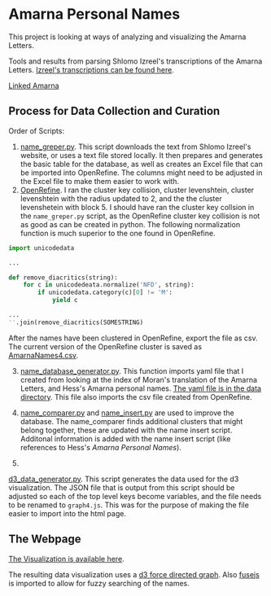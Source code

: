 # Amarna Personal Names

This project is looking at ways of analyzing and visualizing the Amarna
Letters.

 
Tools and results from parsing Shlomo Izreel's transcriptions of the Amarna
Letters. [Izreel's transcriptions can be found
here](https://www.tau.ac.il/humanities/semitic/amarna.html). 


[Linked Amarna](site/index.html)


## Process for Data Collection and Curation

Order of Scripts:
1. [name_greper.py](https://github.com/e2dubba/linked-amarna/blob/master/scripts/name_greper.py). This script downloads the text
   from Shlomo Izreel's website, or uses a text file stored locally. It then
prepares and generates the basic table for the database, as well as creates an
Excel file that can be imported into OpenRefine. The columns might need to be
adjusted in the Excel file to make them easier to work with.
2. [OpenRefine](https://openrefine.org/). I ran the cluster key collision,
   cluster levenshtein, cluster levenshtein with the radius updated to 2, and
the the cluster levenshetein with block 5.  I should have ran the cluster key
collsion in the `name_greper.py` script, as the OpenRefine cluster key
collision is not as good as can be created in python. The following
normalization function is much superior to the one found in OpenRefine. 

```python
import unicodedata 

...

def remove_diacritics(string):
    for c in unicodedeata.normalize('NFD', string):
        if unicodedata.category(c)[0] != 'M':
            yield c 

...
''.join(remove_diacritics(SOMESTRING)
```

After the names have been clustered in OpenRefine, export the file as csv. The
current version of the OpenRefine cluster is saved as
[AmarnaNames4.csv](https://github.com/e2dubba/linked-amarna/blob/master/data/AmarnaNames4.csv).

3.
   [name_database_generator.py](https://github.com/e2dubba/linked-amarna/blob/master/scripts/name_database_generator.py).
This function imports yaml file that I created from looking at the index of
Moran's translation of the Amarna Letters, and Hess's Amarna personal names.
[The yaml file is in the data directory](https://github.com/e2dubba/linked-amarna/blob/master/data/WPACV.yml). This file also
imports the csv file created from OpenRefine.

4. [name_comparer.py](https://github.com/e2dubba/linked-amarna/blob/master/scripts/name_comparer.py) and
   [name_insert.py](https://github.com/e2dubba/linked-amarna/blob/master/scripts/name_insert.py) are used to improve the
database. The name_comparer finds additional clusters that might belong
together, these are updated with the name insert script. Additonal information
is added with the name insert script (like references to Hess's _Amarna
Personal Names_). 

5.
[d3_data_generator.py](https://github.com/e2dubba/linked-amarna/blob/master/scripts/d3_data_generator.py). This script generates
   the data used for the d3 visualization. The JSON file that is output from
this script should be adjusted so each of the top level keys become variables,
and the file needs to be renamed to `graph4.js`. This was for the purpose of
making the file easier to import into the html page.


## The Webpage 

[The Visualization is available here](site/index.html).

The resulting data visualization uses a [d3 force directed
graph](https://github.com/d3/d3-force). Also [fusejs](https://fusejs.io/) is
imported to allow for fuzzy searching of the names. 

